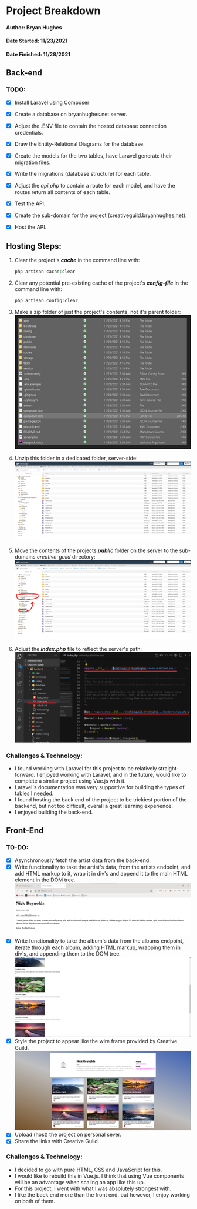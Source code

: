 # Project Breakdown
#### Author: Bryan Hughes
#### Date Started: 11/23/2021
#### Date Finished: 11/28/2021

## Back-end
### **TODO:**
- [X] Install Laravel using Composer
- [X] Create a database on bryanhughes.net server.
- [X] Adjust the .ENV file to contain the hosted database connection credentials.
- [X] Draw the Entity-Relational Diagrams for the database.
- [X] Create the models for the two tables, have Laravel generate their migration files.
- [X] Write the migrations (database structure) for each table.
- [X] Adjust the *api.php* to contain a route for each model, and have the routes return all contents of each table.
- [X] Test the API.
- [X] Create the sub-domain for the project (creativeguild.bryanhughes.net).
- [X] Host the API.


## Hosting Steps:

1. Clear the project's ***cache*** in the command line with:

   ```php
   php artisan cache:clear
   ```

2. Clear any potential pre-existing cache of the project's ***config-file*** in the command line with:

   ```php
   php artisan config:clear
   ```

3. Make a zip folder of just the project's contents, not it's parent folder:
![Project Files pre-zip](project-dependancies/screenshots/backend_project_files.png)

4. Unzip this folder in a dedicated folder, server-side:
![Unzip Server-Side](project-dependancies/screenshots/server-side-unzip.png)

5. Move the contents of the projects ***public*** folder on the server to the sub-domains *creative-guild* directory:
![Move Public to subdomain folder](project-dependancies/screenshots/move-to-subdomain.png)
6. Adjust the ***index.php*** file to reflect the server's path:
![Adjusted index.php](project-dependancies/screenshots/adjust-index.png)



### **Challenges & Technology:**
 * I found working with Laravel for this project to be relatively straight-forward. I enjoyed working with Laravel, and in the future, would like to complete a similar project using Vue.js with it.
 * Laravel's documentation was very supportive for building the types of tables I needed.
 * I found hosting the back end of the project to be trickiest portion of the backend, but not too difficult, overall a great learning experience.
 * I enjoyed building the back-end.

## Front-End
### TO-DO:
- [X] Asynchronously fetch the artist data from the back-end.
- [X] Write functionality to take the artist's data, from the artists endpoint, and add HTML markup to it, wrap it in div's and append it to the main HTML element in the DOM tree.
!["Artists prestyle"](project-dependancies/screenshots/front-end-artists-raw.png)
- [x] Write functionality to take the album's data from the albums endpoint, iterate through each album, adding HTML markup, wrapping them in div's, and appending them to the DOM tree.
  !["Albums prestyle"](project-dependancies/screenshots/albums-prestyle.png)
- [X] Style the project to appear like the wire frame provided by Creative Guild.
  !["App Post Style"](project-dependancies/screenshots/app-post-style.png)
- [x] Upload (host) the project on personal sever.
- [x] Share the links with Creative Guild.

### **Challenges & Technology:**
- I decided to go with pure HTML, CSS and JavaScript for this.
- I would like to rebuild this in Vue.js. I think that using Vue components will be an advantage when scaling an app like this up.
- For this project, I went with what I was absolutely strongest with.
- I like the back end more than the front end, but however,  I enjoy working on both of them.
